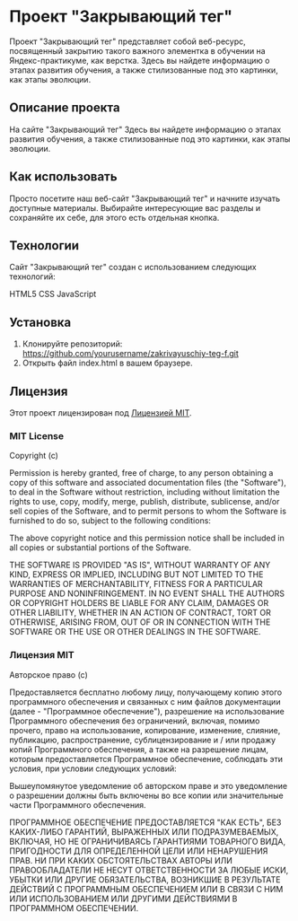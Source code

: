# Проект "Закрывающий тег"

Проект "Закрывающий тег" представляет собой веб-ресурс, посвященный закрытию такого важного элементка в обучении на Яндекс-практикуме, как верстка. Здесь вы найдете информацию о этапах развития обучения, а также стилизованные под это картинки, как этапы эволюции.

## Описание проекта
На сайте "Закрывающий тег" Здесь вы найдете информацию о этапах развития обучения, а также стилизованные под это картинки, как этапы эволюции.

## Как использовать
Просто посетите наш веб-сайт "Закрывающий тег" и начните изучать доступные материалы.
Выбирайте интересующие вас разделы и сохраняйте их себе, для этого есть отдельная кнопка.

## Технологии
Сайт "Закрывающий тег" создан с использованием следующих технологий:

HTML5
CSS
JavaScript

## Установка

1. Клонируйте репозиторий: https://github.com/yourusername/zakrivayuschiy-teg-f.git
2. Открыть файл index.html в вашем браузере.

## Лицензия

Этот проект лицензирован под [Лицензией MIT](LICENSE).

### MIT License

Copyright (c)

Permission is hereby granted, free of charge, to any person obtaining a copy
of this software and associated documentation files (the "Software"), to deal
in the Software without restriction, including without limitation the rights
to use, copy, modify, merge, publish, distribute, sublicense, and/or sell
copies of the Software, and to permit persons to whom the Software is
furnished to do so, subject to the following conditions:

The above copyright notice and this permission notice shall be included in all
copies or substantial portions of the Software.

THE SOFTWARE IS PROVIDED "AS IS", WITHOUT WARRANTY OF ANY KIND, EXPRESS OR
IMPLIED, INCLUDING BUT NOT LIMITED TO THE WARRANTIES OF MERCHANTABILITY,
FITNESS FOR A PARTICULAR PURPOSE AND NONINFRINGEMENT. IN NO EVENT SHALL THE
AUTHORS OR COPYRIGHT HOLDERS BE LIABLE FOR ANY CLAIM, DAMAGES OR OTHER
LIABILITY, WHETHER IN AN ACTION OF CONTRACT, TORT OR OTHERWISE, ARISING FROM,
OUT OF OR IN CONNECTION WITH THE SOFTWARE OR THE USE OR OTHER DEALINGS IN THE
SOFTWARE.

### Лицензия MIT

Авторское право (с)

Предоставляется бесплатно любому лицу, получающему копию этого программного обеспечения и связанных с ним файлов документации (далее - "Программное обеспечение"), разрешение на использование Программного обеспечения без ограничений, включая, помимо прочего, право на использование, копирование, изменение, слияние, публикацию, распространение, сублицензирование и / или продажу копий Программного обеспечения, а также на разрешение лицам, которым предоставляется Программное обеспечение, соблюдать эти условия, при условии следующих условий:

Вышеупомянутое уведомление об авторском праве и это уведомление о разрешении должны быть включены во все копии или значительные части Программного обеспечения.

ПРОГРАММНОЕ ОБЕСПЕЧЕНИЕ ПРЕДОСТАВЛЯЕТСЯ "КАК ЕСТЬ", БЕЗ КАКИХ-ЛИБО ГАРАНТИЙ, ВЫРАЖЕННЫХ ИЛИ ПОДРАЗУМЕВАЕМЫХ, ВКЛЮЧАЯ, НО НЕ ОГРАНИЧИВАЯСЬ ГАРАНТИЯМИ ТОВАРНОГО ВИДА, ПРИГОДНОСТИ ДЛЯ ОПРЕДЕЛЕННОЙ ЦЕЛИ ИЛИ НЕНАРУШЕНИЯ ПРАВ. НИ ПРИ КАКИХ ОБСТОЯТЕЛЬСТВАХ АВТОРЫ ИЛИ ПРАВООБЛАДАТЕЛИ НЕ НЕСУТ ОТВЕТСТВЕННОСТИ ЗА ЛЮБЫЕ ИСКИ, УБЫТКИ ИЛИ ДРУГИЕ ОБЯЗАТЕЛЬСТВА, ВОЗНИКШИЕ В РЕЗУЛЬТАТЕ ДЕЙСТВИЙ С ПРОГРАММНЫМ ОБЕСПЕЧЕНИЕМ ИЛИ В СВЯЗИ С НИМ ИЛИ ИСПОЛЬЗОВАНИЕМ ИЛИ ДРУГИМИ ДЕЙСТВИЯМИ В ПРОГРАММНОМ ОБЕСПЕЧЕНИИ.